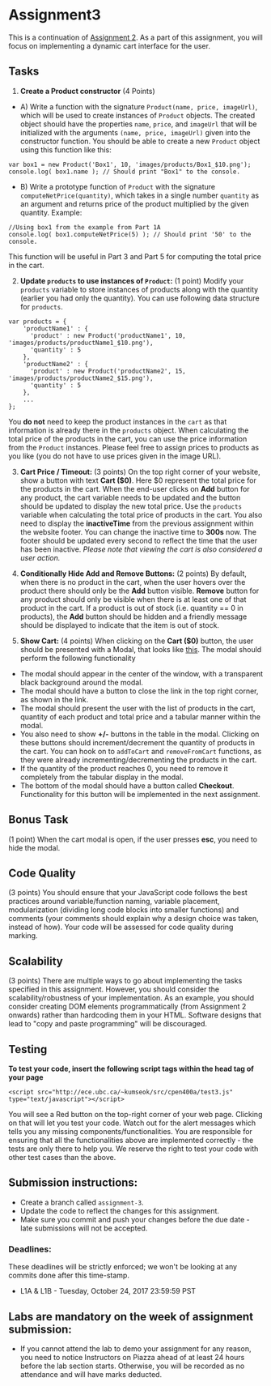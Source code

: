 # Assignment3

This is a continuation of [Assignment 2](https://github.com/jungkumseok/cpen400a-fall2017-assignment2). As a part of this assignment, you will focus on implementing a dynamic cart interface for the user.

## Tasks

1. **Create a Product constructor** (4 Points)
* A) Write a function with the signature `Product(name, price, imageUrl)`, which will be used to create instances of `Product` objects. The created object should have the properties `name`, `price`, and `imageUrl` that will be initialized with the arguments `(name, price, imageUrl)` given into the constructor function. You should be able to create a new `Product` object using this function like this:
    
```
var box1 = new Product('Box1', 10, 'images/products/Box1_$10.png');
console.log( box1.name ); // Should print "Box1" to the console.
```

* B) Write a prototype function of `Product` with the signature `computeNetPrice(quantity)`, which takes in a single number `quantity` as an argument and returns price of the product multiplied by the given quantity. Example:

```
//Using box1 from the example from Part 1A
console.log( box1.computeNetPrice(5) ); // Should print '50' to the console.
``` 

This function will be useful in Part 3 and Part 5 for computing the total price in the cart.


2. **Update `products` to use instances of `Product`:** (1 point) Modify your `products` variable to store instances of products along with the quantity (earlier you had only the quantity). You can use following data structure for `products`. 
```
var products = {
    'productName1' : {
      'product' : new Product('productName1', 10, 'images/products/productName1_$10.png'),
      'quantity' : 5
    },
    'productName2' : {
      'product' : new Product('productName2', 15, 'images/products/productName2_$15.png'),
      'quantity' : 5
    },
    ...
};
```
  You **do not** need to keep the product instances in the `cart` as that information is already there in the `products` object. When calculating the total price of the products in the cart, you can use the price information from the `Product` instances. Please feel free to assign prices to products as you like (you do not have to use prices given in the image URL).


3. **Cart Price / Timeout:** (3 points) On the top right corner of your website, show a button with text **Cart ($0)**. Here $0 represent the total price for the products in the cart. When the end-user clicks on **Add** button for any product, the cart variable needs to be updated and the button should be updated to display the new total price. Use the `products` variable when calculating the total price of products in the cart. You also need to display the **inactiveTime** from the previous assignment within the website footer. You can change the inactive time to **300s** now. The footer should be updated every second to reflect the time that the user has been inactive. *Please note that viewing the cart is also considered a user action.*


4. **Conditionally Hide Add and Remove Buttons:** (2 points) By default, when there is no product in the cart, when the user hovers over the product there should only be the **Add** button visible. **Remove** button for any product should only be visible when there is at least one of that product in the cart. If a product is out of stock (i.e. quantity == 0 in products), the **Add** button should be hidden and a friendly message should be displayed to indicate that the item is out of stock.


5. **Show Cart:** (4 points) When clicking on the  **Cart ($0)** button, the user should be presented with a Modal, that looks like [this](http://maxcdn.webappers.com/img/2011/03/css-modal.png). The modal should perform the following functionality
  - The modal should appear in the center of the window, with a transparent black background around the modal.
  - The modal should have a button to close the link in the top right corner, as shown in the link.
  - The modal should present the user with the list of products in the cart, quantity of each product and total price and a tabular manner within the modal.
  - You also need to show **+/-** buttons in the table in the modal. Clicking on these buttons should increment/decrement the quantity of products in the cart. You can hook on to `addToCart` and `removeFromCart` functions, as they were already incrementing/decrementing the products in the cart.
  - If the quantity of the product reaches 0, you need to remove it completely from the tabular display in the modal.
  - The bottom of the modal should have a button called **Checkout**. Functionality for this button will be implemented in the next assignment.

## Bonus Task

(1 point) When the cart modal is open, if the user presses **esc**, you need to hide the modal.

## Code Quality

(3 points) You should ensure that your JavaScript code follows the best practices around variable/function naming, variable placement, modularization (dividing long code blocks into smaller functions) and comments (your comments should explain why a design choice was taken, instead of how). Your code will be assessed for code quality during marking.

## Scalability

(3 points)
There are multiple ways to go about implementing the tasks specified in this assignment. However, you should consider the scalability/robustness of your implementation. As an example, you should consider creating DOM elements programmatically (from Assignment 2 onwards) rather than hardcoding them in your HTML. Software designs that lead to "copy and paste programming" will be discouraged.


## Testing
**To test your code, insert the following script tags within the head tag of your page**
```
<script src="http://ece.ubc.ca/~kumseok/src/cpen400a/test3.js" type="text/javascript"></script>
```
You will see a Red button on the top-right corner of your web page. Clicking on that will let you test your code.
Watch out for the alert messages which tells you any missing components/functionalities. You are responsible for ensuring that all the functionalities above are implemented correctly - the tests are only there to help you. We reserve the right to test your code with other test cases than the above.

## Submission instructions:

* Create a branch called `assignment-3`.
* Update the code to reflect the changes for this assignment.
* Make sure you commit and push your changes before the due date - late submissions will not be accepted.

### Deadlines:

These deadlines will be strictly enforced; we won't be looking at any commits done after this time-stamp.

* L1A & L1B - Tuesday, October 24, 2017 23:59:59 PST

## Labs are mandatory on the week of assignment submission:

* If you cannot attend the lab to demo your assignment for any reason, you need to notice Instructors on Piazza ahead of at least 24 hours before the lab section starts. Otherwise, you will be recorded as no attendance and will have marks deducted.
